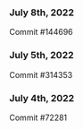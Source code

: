 ### July 8th, 2022

Commit #144696

### July 5th, 2022

Commit #314353


### July 4th, 2022

Commit #72281
